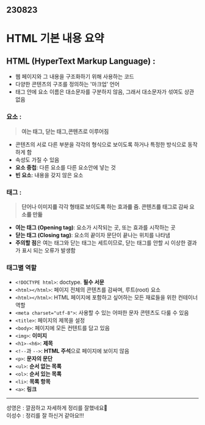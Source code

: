 ## 230823
# HTML 기본 내용 요약 
## HTML (HyperText Markup Language) :
 - 웹 페이지와 그 내용을 구조화하기 위해 사용하는 코드
 - 다양한 콘텐츠의 구조를 정의하는 '마크업' 언어
 - 태그 안에 요소 이름은 대소문자를 구분하지 않음, 그래서 대소문자가 섞여도 상관없음
### 요소 :
>**여는 태그, 닫는 태그,콘텐츠로 이루어짐**
- 콘텐츠의 서로 다른 부분을 각각의 형식으로 보이도록 하거나 특정한 방식으로 동작하게 함
- 속성도 가질 수 있음
- **요소 중첩**: 다른 요소를 다른 요소안에 넣는 것
- **빈 요소**: 내용을 갖지 않은 요소
### 태그 :
>**단어나 이미지를 각각 형태로 보이도록 하는 효과를 줌. 콘텐츠를 태그로 감싸 요소를 만듦**
- **여는 태그 (Opening tag)**: 요소가 시작되는 곳, 또는 효과를 시작하는 곳
- **닫는 태그 (Closing tag)**: 요소의 끝이자 문단이 끝나는 위치를 나타냄 
- **주의할 점**은 여는 태그와 닫는 태그는 세트이므로, 닫는 태그를 안할 시 이상한 결과가 표시 되는 오류가 발생함
### 태그별 역할
- `<!DOCTYPE html>`: doctype. **필수 서문**
- `<html></html>`: 페이지 전체의 콘텐츠를 감싸며, 루트(root) 요소
- `<html></html>`: HTML 페이지에 포함하고 싶어하는 모든 재료들을 위한 컨테이너 역할
- `<meta charset="utf-8">`: 사용할 수 있는 어떠한 문자 콘텐츠도 다룰 수 있음
- `<title>`: 페이지의 제목을 설정
- `<body>`: 페이지에 모든 컨텐트를 담고 있음
- `<img>`: **이미지**
- `<h1>-<h6>`: **제목**
- `<!--`과 `-->`: **HTML 주석**으로 페이지에 보이지 않음
- `<p>`: **문자의 문단**
- `<ul>`: **순서 없는 목록**
- `<ol>`: **순서 있는 목록**
- `<li>`: **목록 항목**
- `<a>`: **링크**

 - - - -
성영은 : 깔끔하고 자세하게 정리를 잘했네요👏<br>
이성수 : 정리를 잘 하신거 같아요!!!<br>